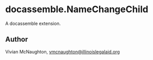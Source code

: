 # docassemble.NameChangeChild

A docassemble extension.

## Author

Vivian McNaughton, vmcnaughton@illinoislegalaid.org

